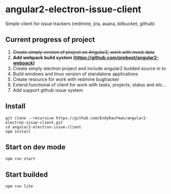 # angular2-electron-issue-client
  Simple client for issue trackers (redmine, jira, asana, bitbucket, github)

## Current progress of project

1. ~~Create simply version of project on Angular2, work with mock data~~
2. **Add webpack build system (https://github.com/preboot/angular2-webpack)**
3. Create simply electron project and include angular2 builded source in to
4. Build windows and linux version of standalone applications
5. Create resource for work with redmine bugtracker
6. Extend functional of client for work with tasks, projects, status and etc...
7. Add support github issue system

## Install
```
git clone --recursive https://github.com/EndyKaufman/angular2-electron-issue-client.git
cd angular2-electron-issue-client
npm install
```

## Start on dev mode
```
npm run start
```

## Start builded
```
npm run lite
```
